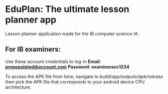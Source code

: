 # EduPlan: The ultimate lesson planner app

Lesson planner application made for the IB computer science IA.

## For IB examiners:
Use these account credentials to log-in
**Email: prepopulated@account.com**
**Password: examineracc1234**

To access the APK file from here, navigate to *build/app/outputs/apk/release* then pick the APK file that corresponds to your android device CPU architecture.
